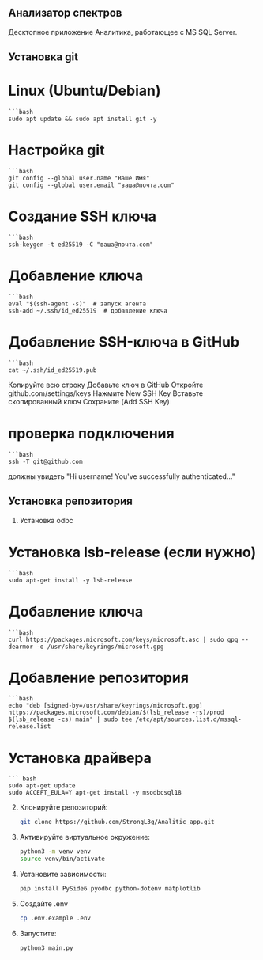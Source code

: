 ## Анализатор спектров

Десктопное приложение Аналитика, работающее с MS SQL Server.

## Установка git

# Linux (Ubuntu/Debian)
	```bash
	sudo apt update && sudo apt install git -y

# Настройка git
	```bash
	git config --global user.name "Ваше Имя"
	git config --global user.email "ваша@почта.com"

# Создание SSH ключа
	```bash
	ssh-keygen -t ed25519 -C "ваша@почта.com"

# Добавление ключа
	```bash
	eval "$(ssh-agent -s)"  # запуск агента
	ssh-add ~/.ssh/id_ed25519  # добавление ключа

# Добавление SSH-ключа в GitHub
	```bash
	cat ~/.ssh/id_ed25519.pub

Копируйте всю строку
Добавьте ключ в GitHub
Откройте github.com/settings/keys
Нажмите New SSH Key
Вставьте скопированный ключ
Сохраните (Add SSH Key)

# проверка подключения
	```bash
	ssh -T git@github.com

должны увидеть "Hi username! You've successfully authenticated..."

## Установка репозитория

1. Установка odbc 
# Установка lsb-release (если нужно)
	```bash	
	sudo apt-get install -y lsb-release

# Добавление ключа
	```bash
	curl https://packages.microsoft.com/keys/microsoft.asc | sudo gpg --dearmor -o /usr/share/keyrings/microsoft.gpg

# Добавление репозитория
	```bash
	echo "deb [signed-by=/usr/share/keyrings/microsoft.gpg] https://packages.microsoft.com/debian/$(lsb_release -rs)/prod $(lsb_release -cs) main" | sudo tee /etc/apt/sources.list.d/mssql-release.list

# Установка драйвера
	``` bash	
	sudo apt-get update
	sudo ACCEPT_EULA=Y apt-get install -y msodbcsql18

2. Клонируйте репозиторий:
   	```bash
   	git clone https://github.com/StrongL3g/Analitic_app.git


3. Активируйте виртуальное окружение:
	```bash
	python3 -m venv venv
	source venv/bin/activate	

4. Установите зависимости:
	```bash
	pip install PySide6 pyodbc python-dotenv matplotlib

5. Создайте .env
	```bash
	cp .env.example .env

6. Запустите:
	```bash
	python3 main.py

